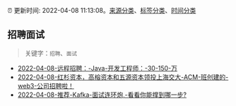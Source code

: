 :alarm_clock: 更新时间: 2022-04-08 11:13:08。[来源分类](../README.md)、[标签分类](../TAGS.md)、[时间分类](../TIMELINE.md)

## 招聘面试


> 关键字：`招聘`、`面试`



- [2022-04-08-远程招聘：-Java-开发工程师：-30-150-万](https://www.v2ex.com/t/845782) 
- [2022-04-08-红杉资本，高榕资本和五源资本领投上海交大-ACM-班创建的-web3-公司招聘啦！](https://www.v2ex.com/t/845742) 
- [2022-04-08-推荐-Kafka-面试连环炮,-看看你能撑到哪一步?](https://toutiao.io/k/z30ehzv) 